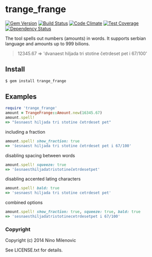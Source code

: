 # trange_frange #

[![Gem Version](https://badge.fury.io/rb/trange_frange.svg)](http://badge.fury.io/rb/trange_frange)
[![Build Status](https://travis-ci.org/rubyengineer/trange_frange.svg?branch=master)](https://travis-ci.org/rubyengineer/trange_frange)
[![Code Climate](https://codeclimate.com/github/rubyengineer/trange_frange/badges/gpa.svg)](https://codeclimate.com/github/rubyengineer/trange_frange)
[![Test Coverage](https://codeclimate.com/github/rubyengineer/trange_frange/badges/coverage.svg)](https://codeclimate.com/github/rubyengineer/trange_frange)
[![Dependency Status](https://gemnasium.com/rubyengineer/trange_frange.svg)](https://gemnasium.com/rubyengineer/trange_frange)

The tool spells out numbers (amounts) in words. It supports serbian language and amounts up to 999 bilions.
> 12345.67 => 'dvanaest hiljada tri stotine četrdeset pet i 67/100'

## Install ##
```bash
$ gem install trange_frange
```

## Examples ##
```ruby
require 'trange_frange'
amount = TrangeFrange::Amount.new(16345.67)
amount.spell!
=> "šesnaest hiljada tri stotine četrdeset pet"
```
including a fraction
```ruby
amount.spell! show_fraction: true
=> 'šesnaest hiljada tri stotine četrdeset pet i 67/100'
```
disabling spacing between words
```ruby
amount.spell! squeeze: true
=> 'šesnaesthiljadatristotinečetrdesetpet'
```
disabling accented lating characters
```ruby
amount.spell! bald: true
=> 'sesnaest hiljada tri stotine cetrdeset pet'
```
combined options
```ruby
amount.spell! show_fraction: true, squeeze: true, bald: true
=> 'sesnaesthiljadatristotinecetrdesetpet i 67/100'
```

### Copyright ###
Copyright (c) 2014 Nino Milenovic

See LICENSE.txt for details.

